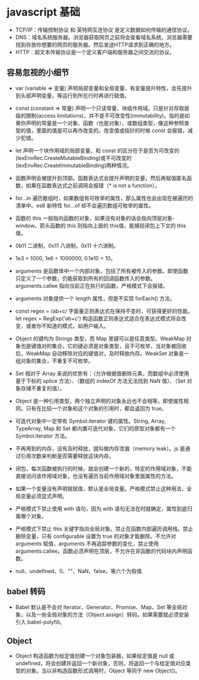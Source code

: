 # javascript 基础

- TCP/IP：传输控制协议 和 英特网互连协议 是定义数据如何传输的通信协议。
- DNS：域名系统服务器。浏览器获取网页之前将会查看域名系统，浏览器需要找到存放你想要的网页的服务器。然后发送HTTP请求到正确的地方。
- HTTP：超文本传输协议是一个定义客户端和服务器之间交流的协议。

## 容易忽视的小细节

- var (variable => 变量) 声明局部变量和全局变量，有变量提升特性，会先提升到头部声明变量，等运行到所在行时再进行赋值。
- const (constant => 常量) 声明一个只读常量，块级作用域。只是针对存取层级的限制(access limitations)，并不是不可改变性(immutability)。指的是如果你声明的常量是一个对象、函数（也是对象）、或数组类型，像这种参照类型的值，里面的值是可以再作改变的。改变值或指针的时候 const 会报错，减少犯错。
- let 声明一个块作用域的局部变量，和 const 的区分在于是否为可改变的(lexEnvRec.CreateMutableBinding)或不可改变的(lexEnvRec.CreateImmutableBinding)两种情况。
- 函数声明会被提升到顶部。函数表达式会提升声明的变量，然后再赋值匿名函数，如果在函数表达式之前调用会报错（* is not a function）。

- for...in 遍历数组时，如果数组有可枚举的属性，那么属性也会出现在被遍历的清单中。es6 新特性 for...of 却不会遍历数组可枚举的属性。
- 函数的 this 一般指向函数的对象，如果没有对象的话会指向顶层对象-window。箭头函数的 this 则指向上层的 this值，能捕捉闭包上下文的 this值。

- 0b11 二进制，0o11 八进制，0x11 十六进制。
- 1e3 = 1000, 1e6 = 1000000, 0.1e10 = 10。

- arguments 是函数体中一个内部对象，包括了所有被传入的参数。即使函数只定义了一个参数，仍能获取到所有的回调函数传入的参数。arguments.callee 指向当前正在执行的函数，严格模式下会报错。

- arguments 对象提供一个 length 属性，但是不实现 forEach() 方法。

- const regex = /ab+c/ 字面量正则表达式在保持不变时，可获得更好的性能。let regex = RegExp('ab+c') 构造函数正则表达式适合在表达式模式将会改变，或者你不知道的模式，如用户输入。

- Object 的键均为 Strings 类型，而 Map 里键可以是任意类型。WeakMap 对象也是键值对的集合，它的键必须是对象类型，且不可枚举，当对象被回收后，WeakMap 自动移除对应的键值对，及时释放内存。WeakSet 对象是一组对象的集合，不重复不可枚举。

- Set 相对于 Array 来说的优势有：（允许根据值删除元素，而数组中必须使用基于下标的 splice 方法）、（数组的 indexOf 方法无法找到 NaN 值）、（Set 对象存储不重复的值）。

- Object 是一种引用类型，两个独立声明的对象永远也不会相等，即使属性相同。只有在比较一个对象和这个对象的引用时，都会返回为 true。

- 可迭代对象中一定带有 Symbol.iterator 键的属性。String, Array, TypeArray, Map 和 Set 都内置可迭代对象，它们的原型对象都有一个 Symbol.iterator 方法。

- 不再用到的内存，没有及时释放，就叫做内存泄漏（memory leak）。js 是通过引用次数来判断是否需要释放这块内存。

- 闭包，每次函数被执行的时候，就会创建一个新的，特定的作用域对象，不能直接访问该作用域对象，也没有遍历当前作用域对象里面属性的方法。

- 如果一个变量没有声明就赋值，默认是全局变量。严格模式禁止这种用法，全局变量必须显式声明。

- 严格模式下禁止使用 with 语句，因为 with 语句无法在时就确定，属性到底归属哪个对象。

- 严格模式下禁止 this 关键字指向全局对象。禁止在函数内部遍历调用栈。禁止删除变量，只有 configurable 设置为 true 的对象才能删除。不允许对 arguments 赋值，arguments 不再追踪参数的变化，禁止使用 arguments.callee。函数必须声明在顶层，不允许在非函数的代码块内声明函数。

- null、undefined、0、""、NaN、false，等六个为假值.

## babel 转码

- Babel 默认是不会对 Iterator、Generator、Promise、Map、Set 等全局对象，以及一些全局对象的方法（Object.assign）转码，如果需要就必须安装引入 babel-polyfill。


## Object

- Object 构造函数为给定值创建一个对象包装器，如果给定值是 null 或 undefined，将会创建并返回一个新对象，否则，将返回一个与给定值对应类型的对象。当以非构造函数形式调用时，Object 等同于 new Object()。
